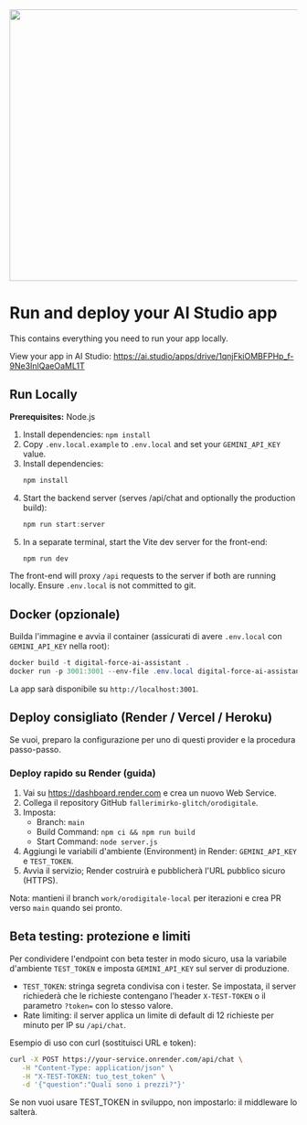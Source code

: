 <div align="center">
<img width="1200" height="475" alt="GHBanner" src="https://github.com/user-attachments/assets/0aa67016-6eaf-458a-adb2-6e31a0763ed6" />
</div>

# Run and deploy your AI Studio app

This contains everything you need to run your app locally.

View your app in AI Studio: https://ai.studio/apps/drive/1qnjFkiOMBFPHp_f-9Ne3InlQaeOaML1T

## Run Locally

**Prerequisites:**  Node.js


1. Install dependencies:
   `npm install`
2. Copy `.env.local.example` to `.env.local` and set your `GEMINI_API_KEY` value.
3. Install dependencies:
   ```powershell
   npm install
   ```
4. Start the backend server (serves /api/chat and optionally the production build):
   ```powershell
   npm run start:server
   ```
5. In a separate terminal, start the Vite dev server for the front-end:
   ```powershell
   npm run dev
   ```

The front-end will proxy `/api` requests to the server if both are running locally. Ensure `.env.local` is not committed to git.

## Docker (opzionale)

Builda l'immagine e avvia il container (assicurati di avere `.env.local` con `GEMINI_API_KEY` nella root):

```powershell
docker build -t digital-force-ai-assistant .
docker run -p 3001:3001 --env-file .env.local digital-force-ai-assistant
```

La app sarà disponibile su `http://localhost:3001`.

## Deploy consigliato (Render / Vercel / Heroku)


Se vuoi, preparo la configurazione per uno di questi provider e la procedura passo-passo.

### Deploy rapido su Render (guida)

1. Vai su https://dashboard.render.com e crea un nuovo Web Service.
2. Collega il repository GitHub `fallerimirko-glitch/orodigitale`.
3. Imposta:
   - Branch: `main`
   - Build Command: `npm ci && npm run build`
   - Start Command: `node server.js`
4. Aggiungi le variabili d'ambiente (Environment) in Render: `GEMINI_API_KEY` e `TEST_TOKEN`.
5. Avvia il servizio; Render costruirà e pubblicherà l'URL pubblico sicuro (HTTPS).

Nota: mantieni il branch `work/orodigitale-local` per iterazioni e crea PR verso `main` quando sei pronto.

## Beta testing: protezione e limiti

Per condividere l'endpoint con beta tester in modo sicuro, usa la variabile d'ambiente `TEST_TOKEN` e imposta `GEMINI_API_KEY` sul server di produzione.

- `TEST_TOKEN`: stringa segreta condivisa con i tester. Se impostata, il server richiederà che le richieste contengano l'header `X-TEST-TOKEN` o il parametro `?token=` con lo stesso valore.
- Rate limiting: il server applica un limite di default di 12 richieste per minuto per IP su `/api/chat`.

Esempio di uso con curl (sostituisci URL e token):

```bash
curl -X POST https://your-service.onrender.com/api/chat \
   -H "Content-Type: application/json" \
   -H "X-TEST-TOKEN: tuo_test_token" \
   -d '{"question":"Quali sono i prezzi?"}'
```

Se non vuoi usare TEST_TOKEN in sviluppo, non impostarlo: il middleware lo salterà.
